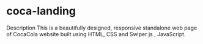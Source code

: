 # coca-landing
Description This is a beautifully designed, responsive standalone web page of CocaCola website built using HTML, CSS and Swiper js , JavaScript.
